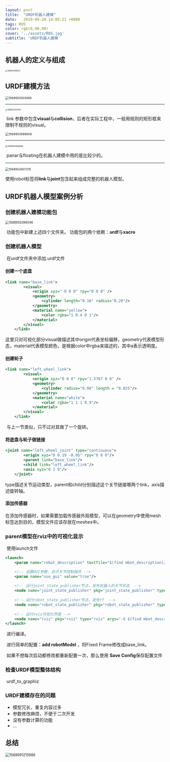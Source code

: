 ```yaml
---
layout: post
title:  "URDF机器人建模"
date:   2019-09-20 14:05:21 +0800
tags: ROS
color: rgb(0,90,90)
cover: '../assets/ROS.jpg'
subtitle: 'URDF机器人建模'
---
```




## 机器人的定义与组成

<img src="/assets/9.20/1568953189251.png" alt="1568953189251" style="zoom: 40%;" />

## URDF建模方法

<img src="/assets/9.20/1568953503695.png" alt="1568953503695" style="zoom: 67%;" />

------

<img src="/assets/9.20/1568953787563.png" alt="1568953787563" style="zoom:40%;" />

​	link 参数中包含**visual**与**collision**，后者在实际工程中，一般用规则的矩形框来限制不规则的visual。

<img src="/assets/9.20/1568953989608.png" alt="1568953989608" style="zoom:67%;" />

------

<img src="/assets/9.20/1568954466686.png" alt="1568954466686" style="zoom:45%;" />

​	panar与floating在机器人建模中用的是比较少的。

------

<img src="/assets/9.20/1568954907215.png" alt="1568954907215" style="zoom:67%;" />

使用robot标签将**link**与**joint**包含起来组成完整的机器人模型。

## URDF机器人模型案例分析

### 创建机器人建模功能包

<img src="/assets/9.20/1568955396046.png" alt="1568955396046" style="zoom:70%;" />

​	功能包中新建上述四个文件夹。
​	功能包的两个依赖：**urdf**与**xacro** 

### 创建机器人模型

​	在urdf文件夹中添加.urdf文件

#### 	创建一个底盘

```xml
<link name="base_link">
        <visual>
            <origin xyz=" 0 0 0" rpy="0 0 0" />
            <geometry>
                <cylinder length="0.16" radius="0.20"/>
            </geometry>
            <material name="yellow">
                <color rgba="1 0.4 0 1"/>
            </material>
        </visual>
    </link>
```

​	这里只对可视化部分visual做描述其中origin代表坐标偏移，geometry代表模型形态，material代表模型颜色，是根据color中rgba来描述的，其中a表示透明度。

#### 创建轮子

```xml
<link name="left_wheel_link">
        <visual>
            <origin xyz="0 0 0" rpy="1.5707 0 0" />
            <geometry>
                <cylinder radius="0.06" length = "0.025"/>
            </geometry>
            <material name="white">
                <color rgba="1 1 1 0.9"/>
            </material>
        </visual>
    </link>
```

​	与上一节类似，只不过对其做了一个旋转。

#### 将底盘与轮子做链接

```xml
<joint name="left_wheel_joint" type="continuous">
        <origin xyz="0 0.19 -0.05" rpy="0 0 0"/>
        <parent link="base_link"/>
        <child link="left_wheel_link"/>
        <axis xyz="0 1 0"/>
    </joint>
```

​	type描述关节运动类型，parent和child分别描述这个关节链接哪两个link，axis描述旋转轴。

#### 添加传感器     

​	在添加传感器时，如果需要加载传感器外观模型，可以在geometry中使用mesh标签达到目的，模型文件应该存放在meshes中。

### parent模型在rviz中的可视化显示

​	使用launch文件

```xml
<launch>
	<param name="robot_description" textfile="$(find mbot_description)/urdf/mbot_base.urdf" />

	<!-- 设置GUI参数，显示关节控制插件 -->
	<param name="use_gui" value="true"/>
	
	<!-- 运行joint_state_publisher节点，发布机器人的关节状态  -->
	<node name="joint_state_publisher" pkg="joint_state_publisher" type="joint_state_publisher" />
	
	<!-- 运行robot_state_publisher节点，发布tf  -->
	<node name="robot_state_publisher" pkg="robot_state_publisher" type="state_publisher" />
	
	<!-- 运行rviz可视化界面 -->
	<node name="rviz" pkg="rviz" type="rviz" args="-d $(find mbot_description)/config/mbot_urdf.rviz" required="true" />
</launch>
```

​	进行编译。

​	进行简单的配置：**add robotModel** ，将Fixed Frame修改成base_link。

​	如果不想每次启动都修改都重新配置一次，那么使用 **Save Config**保存配置文件 

### 检查URDF模型整体结构

​	urdf_to_graphiz

### URDF建模存在的问题

- 模型冗长，重复内容过多
- 参数修改麻烦，不便于二次开发
- 没有参数计算的功能
- ...

## 总结

<img src="/assets/9.20/1568991215986.png" alt="1568991215986" style="zoom:80%;" />